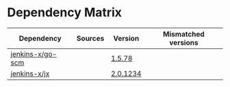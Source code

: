 # Dependency Matrix

Dependency | Sources | Version | Mismatched versions
---------- | ------- | ------- | -------------------
[jenkins-x/go-scm](https://github.com/jenkins-x/go-scm) |  | [1.5.78]() | 
[jenkins-x/jx](https://github.com/jenkins-x/jx) |  | [2.0.1234](https://github.com/jenkins-x/jx/releases/tag/v2.0.1234) | 
